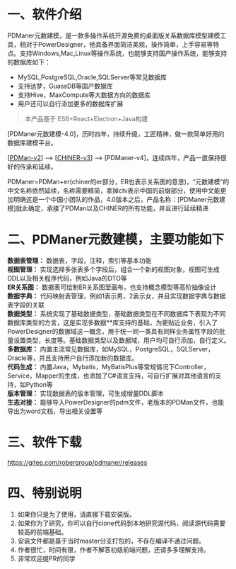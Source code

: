 # 一、软件介绍

PDManer元数建模，是一款多操作系统开源免费的桌面版关系数据库模型建模工具，相对于PowerDesigner，他具备界面简洁美观，操作简单，上手容易等特点。支持Windows,Mac,Linux等操作系统，也能够支持国产操作系统，能够支持的数据库如下：

- MySQL,PostgreSQL,Oracle,SQLServer等常见数据库
- 支持达梦，GuassDB等国产数据库
- 支持Hive，MaxCompute等大数据方向的数据库
- 用户还可以自行添加更多的数据库扩展

> 本产品基于 ES6+React+Electron+Java构建


[PDManer元数建模-4.0]，历时四年，持续升级，工匠精神，做一款简单好用的数据库建模平台。

[[PDMan-v2](https://gitee.com/robergroup/pdman)] --> [[CHINER-v3](https://gitee.com/robergroup/chiner)] --> [PDManer-v4]，连续四年，产品一直保持很好的传承和延续。

PDManer=PDMan+er(chiner的er部分，ER也表示关系图的意思)，“元数建模”的中文名称依然延续，名称需要精简，拿掉chi表示中国的前缀部分，使用中文能更加明确这是一个中国小团队的作品，4.0版本之后，产品名称：[PDManer元数建模]就此确定，承接了PDMan以及CHINER的所有功能，并且进行延续精进



# 二、PDManer元数建模，主要功能如下

**数据表管理：**  数据表，字段，注释，索引等基本功能  
**视图管理：** 实现选择多张表多个字段后，组合一个新的视图对象，视图可生成DDL以及相关程序代码，例如Java的DTO等  
**ER关系图：** 数据表可绘制ER关系图至画布，也支持概念模型等高阶抽像设计  
**数据字典：** 代码映射表管理，例如1表示男，2表示女，并且实现数据字典与数据表字段的关联  
**数据类型：** 系统实现了基础数据类型，基础数据类型在不同数据库下表现为不同数据库类型的方言，这是实现多数据**库支持的基础，为更贴近业务，引入了PowerDesigner的数据域这一概念，用于统一同一类具有同样业务属性字段的批量设置类型，长度等。基础数据类型以及数据域，用户均可自行添加，自行定义。  
**多数据库：** 内置主流常见数据库，如MySQL，PostgreSQL，SQLServer，Oracle等，并且支持用户自行添加新的数据库。  
**代码生成：** 内置Java，Mybatis，MyBatisPlus等常规情况下Controller，Service，Mapper的生成，也添加了C#语言支持，可自行扩展对其他语言的支持，如Python等  
**版本管理：** 实现数据表的版本管理，可生成增量DDL脚本  
**生态对接：** 能够导入PowerDesigner的pdm文件，老版本的PDMan文件，也能导出为word文档，导出相关设置等

# 三、软件下载
https://gitee.com/robergroup/pdmaner/releases

# 四、特别说明
1. 如果你只是为了使用，请直接下载安装版。
2. 如果你为了研究，你可以自行clone代码到本地研究源代码，阅读源代码需要较高的前端基础。
3. 安装文件都是基于当时master分支打包的，不存在编译不通过问题。
4. 作者很忙，时间有限，作者不解答初级前端问题，还请多多理解支持。
5. 非常欢迎提PR的同学

